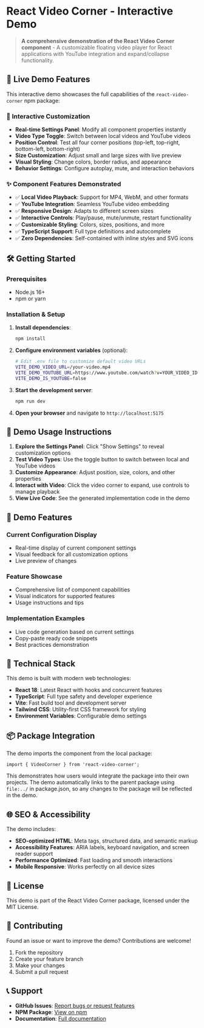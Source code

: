 # React Video Corner - Interactive Demo

> **A comprehensive demonstration of the React Video Corner component** - A customizable floating video player for React applications with YouTube integration and expand/collapse functionality.

## 🚀 Live Demo Features

This interactive demo showcases the full capabilities of the `react-video-corner` npm package:

### 🎯 **Interactive Customization**
- **Real-time Settings Panel**: Modify all component properties instantly
- **Video Type Toggle**: Switch between local videos and YouTube videos
- **Position Control**: Test all four corner positions (top-left, top-right, bottom-left, bottom-right)
- **Size Customization**: Adjust small and large sizes with live preview
- **Visual Styling**: Change colors, border radius, and appearance
- **Behavior Settings**: Configure autoplay, mute, and interaction behaviors

### ✨ **Component Features Demonstrated**
- ✅ **Local Video Playback**: Support for MP4, WebM, and other formats
- ✅ **YouTube Integration**: Seamless YouTube video embedding
- ✅ **Responsive Design**: Adapts to different screen sizes
- ✅ **Interactive Controls**: Play/pause, mute/unmute, restart functionality
- ✅ **Customizable Styling**: Colors, sizes, positions, and more
- ✅ **TypeScript Support**: Full type definitions and autocomplete
- ✅ **Zero Dependencies**: Self-contained with inline styles and SVG icons

## 🛠️ Getting Started

### Prerequisites
- Node.js 16+ 
- npm or yarn

### Installation & Setup

1. **Install dependencies**:
   ```bash
   npm install
   ```

2. **Configure environment variables** (optional):
   ```bash
   # Edit .env file to customize default video URLs
   VITE_DEMO_VIDEO_URL=/your-video.mp4
   VITE_DEMO_YOUTUBE_URL=https://www.youtube.com/watch?v=YOUR_VIDEO_ID
   VITE_DEMO_IS_YOUTUBE=false
   ```

3. **Start the development server**:
   ```bash
   npm run dev
   ```

4. **Open your browser** and navigate to `http://localhost:5175`

## 📱 Demo Usage Instructions

1. **Explore the Settings Panel**: Click "Show Settings" to reveal customization options
2. **Test Video Types**: Use the toggle button to switch between local and YouTube videos
3. **Customize Appearance**: Adjust position, size, colors, and other properties
4. **Interact with Video**: Click the video corner to expand, use controls to manage playback
5. **View Live Code**: See the generated implementation code in the demo

## 🎨 Demo Features

### **Current Configuration Display**
- Real-time display of current component settings
- Visual feedback for all customization options
- Live preview of changes

### **Feature Showcase**
- Comprehensive list of component capabilities
- Visual indicators for supported features
- Usage instructions and tips

### **Implementation Examples**
- Live code generation based on current settings
- Copy-paste ready code snippets
- Best practices demonstration

## 🔧 Technical Stack

This demo is built with modern web technologies:

- **React 18**: Latest React with hooks and concurrent features
- **TypeScript**: Full type safety and developer experience
- **Vite**: Fast build tool and development server
- **Tailwind CSS**: Utility-first CSS framework for styling
- **Environment Variables**: Configurable demo settings

## 📦 Package Integration

The demo imports the component from the local package:

```tsx
import { VideoCorner } from 'react-video-corner';
```

This demonstrates how users would integrate the package into their own projects. The demo automatically links to the parent package using `file:../` in package.json, so any changes to the package will be reflected in the demo.

## 🌐 SEO & Accessibility

The demo includes:
- **SEO-optimized HTML**: Meta tags, structured data, and semantic markup
- **Accessibility Features**: ARIA labels, keyboard navigation, and screen reader support
- **Performance Optimized**: Fast loading and smooth interactions
- **Mobile Responsive**: Works perfectly on all device sizes

## 📄 License

This demo is part of the React Video Corner package, licensed under the MIT License.

## 🤝 Contributing

Found an issue or want to improve the demo? Contributions are welcome!

1. Fork the repository
2. Create your feature branch
3. Make your changes
4. Submit a pull request

## 📞 Support

- **GitHub Issues**: [Report bugs or request features](https://github.com/g-k-shuvo/react-video-corner/issues)
- **NPM Package**: [View on npm](https://www.npmjs.com/package/react-video-corner)
- **Documentation**: [Full documentation](https://github.com/g-k-shuvo/react-video-corner#readme)
